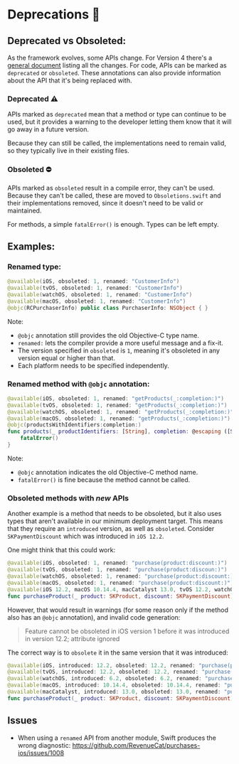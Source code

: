 # Deprecations 📼

## Deprecated vs Obsoleted:

As the framework evolves, some APIs change. For Version 4 there's a [general document](https://github.com/RevenueCat/purchases-ios/blob/main/docs/V4_API_Updates.md) listing all the changes. For code, APIs can be marked as `deprecated` or `obsoleted`. These annotations can also provide information about the API that it's being replaced with.

### Deprecated ⚠️
APIs marked as `deprecated` mean that a method or type can continue to be used, but it provides a warning to the developer letting them know that it will go away in a future version.

Because they can still be called, the implementations need to remain valid, so they typically live in their existing files.

### Obsoleted ⛔️
APIs marked as `obsoleted` result in a compile error, they can't be used.
Because they can't be called, these are moved to `Obsoletions.swift` and their implementations removed, since it doesn't need to be valid or maintained.

For methods, a simple `fatalError()` is enough.
Types can be left empty.

## Examples:

### Renamed type:
```swift
@available(iOS, obsoleted: 1, renamed: "CustomerInfo")
@available(tvOS, obsoleted: 1, renamed: "CustomerInfo")
@available(watchOS, obsoleted: 1, renamed: "CustomerInfo")
@available(macOS, obsoleted: 1, renamed: "CustomerInfo")
@objc(RCPurchaserInfo) public class PurchaserInfo: NSObject { }
```
Note:
- `@objc` annotation still provides the old Objective-C type name.
- `renamed:` lets the compiler provide a more useful message and a fix-it.
- The version specified in `obsoleted` is `1`, meaning it's obsoleted in any version  equal or higher than that.
- Each platform needs to be specified independently.

### Renamed method with `@objc` annotation:
```swift
@available(iOS, obsoleted: 1, renamed: "getProducts(_:completion:)")
@available(tvOS, obsoleted: 1, renamed: "getProducts(_:completion:)")
@available(watchOS, obsoleted: 1, renamed: "getProducts(_:completion:)")
@available(macOS, obsoleted: 1, renamed: "getProducts(_:completion:)")
@objc(productsWithIdentifiers:completion:)
func products(_ productIdentifiers: [String], completion: @escaping ([SKProduct]) -> Void) {
    fatalError()
}
```

Note:
- `@objc` annotation indicates the old Objective-C method name.
- `fatalError()` is fine because the method cannot be called.

### Obsoleted methods with _new_ APIs

Another example is a method that needs to be obsoleted, but it also uses types that aren't available in our minimum deployment target. This means that they require an `introduced` version, as well as `obsoleted`. Consider `SKPaymentDiscount` which was introduced in `iOS 12.2`.

One might think that this could work:
```swift
@available(iOS, obsoleted: 1, renamed: "purchase(product:discount:)")
@available(tvOS, obsoleted: 1, renamed: "purchase(product:discoun:)")
@available(watchOS, obsoleted: 1, renamed: "purchase(product:discount:)")
@available(macOS, obsoleted: 1, renamed: "purchase(product:discount:)")
@available(iOS 12.2, macOS 10.14.4, macCatalyst 13.0, tvOS 12.2, watchOS 6.2, *)
func purchaseProduct(_ product: SKProduct, discount: SKPaymentDiscount)
```

However, that would result in warnings (for some reason only if the method also has an `@objc` annotation), and invalid code generation:
> Feature cannot be obsoleted in iOS version 1 before it was introduced in version 12.2; attribute ignored

The correct way is to `obsolete` it in the same version that it was introduced:
```swift
@available(iOS, introduced: 12.2, obsoleted: 12.2, renamed: "purchase(product:discount:)")
@available(tvOS, introduced: 12.2, obsoleted: 12.2, renamed: "purchase(product:discount:)")
@available(watchOS, introduced: 6.2, obsoleted: 6.2, renamed: "purchase(product:discount:)")
@available(macOS, introduced: 10.14.4, obsoleted: 10.14.4, renamed: "purchase(product:discount:)")
@available(macCatalyst, introduced: 13.0, obsoleted: 13.0, renamed: "purchase(product:discount:)")
func purchaseProduct(_ product: SKProduct, discount: SKPaymentDiscount)
```

## Issues

- When using a `renamed` API from another module, Swift produces the wrong diagnostic: https://github.com/RevenueCat/purchases-ios/issues/1008
